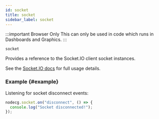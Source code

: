 ```yaml
---
id: socket
title: socket
sidebar_label: socket
---
```


:::important Browser Only
This can only be used in code which runs in Dashboards and Graphics.
:::

`socket`

Provides a reference to the Socket.IO client socket instances.

See the [Socket.IO docs](https://socket.io/docs/v4/client-api) for full usage details.

### Example {#example}

Listening for socket disconnect events:

```js
nodecg.socket.on("disconnect", () => {
  console.log("Socket disconnected!");
});
```
